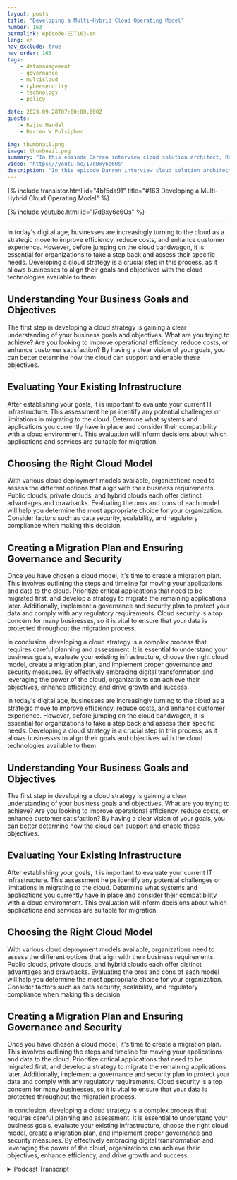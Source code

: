 ```yaml
---
layout: posts
title: "Developing a Multi-Hybrid Cloud Operating Model"
number: 163
permalink: episode-EDT163-en
lang: en
nav_exclude: true
nav_order: 163
tags:
    - datamanagement
    - governance
    - multicloud
    - cybersecurity
    - technology
    - policy

date: 2023-09-28T07:00:00.000Z
guests:
    - Rajiv Mandal
    - Darren W Pulsipher

img: thumbnail.png
image: thumbnail.png
summary: "In this episode Darren interview cloud solution architect, Rajiv Mandal, about developing a multi-hybrid cloud strategy in your modern IT organization."
video: "https://youtu.be/I7dBxy6e6Os"
description: "In this episode Darren interview cloud solution architect, Rajiv Mandal, about developing a multi-hybrid cloud strategy in your modern IT organization."
---
```


<div>
{% include transistor.html id="4bf5da91" title="#163 Developing a Multi-Hybrid Cloud Operating Model" %}

{% include youtube.html id="I7dBxy6e6Os" %}
</div>

---

In today's digital age, businesses are increasingly turning to the cloud as a strategic move to improve efficiency, reduce costs, and enhance customer experience. However, before jumping on the cloud bandwagon, it is essential for organizations to take a step back and assess their specific needs. Developing a cloud strategy is a crucial step in this process, as it allows businesses to align their goals and objectives with the cloud technologies available to them.

## Understanding Your Business Goals and Objectives

The first step in developing a cloud strategy is gaining a clear understanding of your business goals and objectives. What are you trying to achieve? Are you looking to improve operational efficiency, reduce costs, or enhance customer satisfaction? By having a clear vision of your goals, you can better determine how the cloud can support and enable these objectives.

## Evaluating Your Existing Infrastructure

After establishing your goals, it is important to evaluate your current IT infrastructure. This assessment helps identify any potential challenges or limitations in migrating to the cloud. Determine what systems and applications you currently have in place and consider their compatibility with a cloud environment. This evaluation will inform decisions about which applications and services are suitable for migration.

## Choosing the Right Cloud Model

With various cloud deployment models available, organizations need to assess the different options that align with their business requirements. Public clouds, private clouds, and hybrid clouds each offer distinct advantages and drawbacks. Evaluating the pros and cons of each model will help you determine the most appropriate choice for your organization. Consider factors such as data security, scalability, and regulatory compliance when making this decision.

## Creating a Migration Plan and Ensuring Governance and Security

Once you have chosen a cloud model, it's time to create a migration plan. This involves outlining the steps and timeline for moving your applications and data to the cloud. Prioritize critical applications that need to be migrated first, and develop a strategy to migrate the remaining applications later. Additionally, implement a governance and security plan to protect your data and comply with any regulatory requirements. Cloud security is a top concern for many businesses, so it is vital to ensure that your data is protected throughout the migration process.

In conclusion, developing a cloud strategy is a complex process that requires careful planning and assessment. It is essential to understand your business goals, evaluate your existing infrastructure, choose the right cloud model, create a migration plan, and implement proper governance and security measures. By effectively embracing digital transformation and leveraging the power of the cloud, organizations can achieve their objectives, enhance efficiency, and drive growth and success.

In today's digital age, businesses are increasingly turning to the cloud as a strategic move to improve efficiency, reduce costs, and enhance customer experience. However, before jumping on the cloud bandwagon, it is essential for organizations to take a step back and assess their specific needs. Developing a cloud strategy is a crucial step in this process, as it allows businesses to align their goals and objectives with the cloud technologies available to them.

## Understanding Your Business Goals and Objectives

The first step in developing a cloud strategy is gaining a clear understanding of your business goals and objectives. What are you trying to achieve? Are you looking to improve operational efficiency, reduce costs, or enhance customer satisfaction? By having a clear vision of your goals, you can better determine how the cloud can support and enable these objectives.

## Evaluating Your Existing Infrastructure

After establishing your goals, it is important to evaluate your current IT infrastructure. This assessment helps identify any potential challenges or limitations in migrating to the cloud. Determine what systems and applications you currently have in place and consider their compatibility with a cloud environment. This evaluation will inform decisions about which applications and services are suitable for migration.

## Choosing the Right Cloud Model

With various cloud deployment models available, organizations need to assess the different options that align with their business requirements. Public clouds, private clouds, and hybrid clouds each offer distinct advantages and drawbacks. Evaluating the pros and cons of each model will help you determine the most appropriate choice for your organization. Consider factors such as data security, scalability, and regulatory compliance when making this decision.

## Creating a Migration Plan and Ensuring Governance and Security

Once you have chosen a cloud model, it's time to create a migration plan. This involves outlining the steps and timeline for moving your applications and data to the cloud. Prioritize critical applications that need to be migrated first, and develop a strategy to migrate the remaining applications later. Additionally, implement a governance and security plan to protect your data and comply with any regulatory requirements. Cloud security is a top concern for many businesses, so it is vital to ensure that your data is protected throughout the migration process.

In conclusion, developing a cloud strategy is a complex process that requires careful planning and assessment. It is essential to understand your business goals, evaluate your existing infrastructure, choose the right cloud model, create a migration plan, and implement proper governance and security measures. By effectively embracing digital transformation and leveraging the power of the cloud, organizations can achieve their objectives, enhance efficiency, and drive growth and success.



<details>
<summary> Podcast Transcript </summary>

<p></p>

</details>
